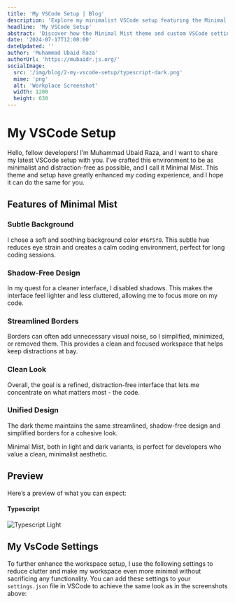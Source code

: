 ```yaml
---
title: 'My VSCode Setup | Blog'
description: 'Explore my minimalist VSCode setup featuring the Minimal Mist theme and settings for a clean, distraction-free coding environment.'
headline: 'My VSCode Setup'
abstract: 'Discover how the Minimal Mist theme and custom VSCode settings create a clean and focused coding environment.'
date: '2024-07-17T12:00:00'
dateUpdated: ''
author: 'Muhammad Ubaid Raza'
authorUrl: 'https://mubaidr.js.org/'
socialImage:
  src: '/img/blog/2-my-vscode-setup/typescript-dark.png'
  mime: 'png'
  alt: 'Workplace Screenshot'
  width: 1200
  height: 630
---
```


# My VSCode Setup

Hello, fellow developers! I’m Muhammad Ubaid Raza, and I want to share my latest VSCode setup with you. I've crafted this environment to be as minimalist and distraction-free as possible, and I call it Minimal Mist. This theme and setup have greatly enhanced my coding experience, and I hope it can do the same for you.

## Features of Minimal Mist

### Subtle Background

I chose a soft and soothing background color `#f6f5f0`. This subtle hue reduces eye strain and creates a calm coding environment, perfect for long coding sessions.

### Shadow-Free Design

In my quest for a cleaner interface, I disabled shadows. This makes the interface feel lighter and less cluttered, allowing me to focus more on my code.

### Streamlined Borders

Borders can often add unnecessary visual noise, so I simplified, minimized, or removed them. This provides a clean and focused workspace that helps keep distractions at bay.

### Clean Look

Overall, the goal is a refined, distraction-free interface that lets me concentrate on what matters most - the code.

### Unified Design

The dark theme maintains the same streamlined, shadow-free design and simplified borders for a cohesive look.

Minimal Mist, both in light and dark variants, is perfect for developers who value a clean, minimalist aesthetic.

## Preview

Here’s a preview of what you can expect:

#### Typescript

![Typescript Light](/img/blog/2-my-vscode-setup/typescript-light.png)

## My VsCode Settings

To further enhance the workspace setup, I use the following settings to reduce clutter and make my workspace even more minimal without sacrificing any functionality. You can add these settings to your `settings.json` file in VSCode to achieve the same look as in the screenshots above:

<!--
```json
"editor.renderLineHighlight": "none",
"editor.scrollbar.vertical": "hidden",
"window.commandCenter": false,
"window.menuBarVisibility": "compact",
"window.titleBarStyle": "custom",
"workbench.editor.tabActionCloseVisibility": false,
"workbench.editor.tabSizing": "fixed",
"workbench.editor.tabSizingFixedMaxWidth": 240,
"workbench.editor.tabSizingFixedMinWidth": 180,
"workbench.sideBar.location": "right",
"workbench.statusBar.visible": false,
"workbench.tree.indent": 22,
"workbench.tree.renderIndentGuides": "none"
``` -->
